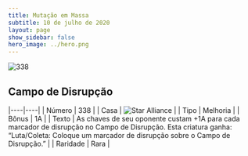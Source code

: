 ```yaml
---
title: Mutação em Massa
subtitle: 10 de julho de 2020
layout: page
show_sidebar: false
hero_image: ../hero.png
---
```


![338](https://cdn.keyforgegame.com/media/card_front/pt/479_338_F68HP88G2WQC_pt.png)

## Campo de Disrupção

|----|----|
| Número | 338 |
| Casa | ![Star Alliance](https://archonarcana.com/images/thumb/7/7d/Star_Alliance.png/22px-Star_Alliance.png "Aliança Estelar") |
| Tipo | Melhoria |
| Bônus | 1A |
| Texto | As chaves de seu oponente custam +1A para cada marcador de disrupção no Campo de Disrupção. Esta criatura ganha: “Luta/Coleta: Coloque um marcador de disrupção sobre o Campo de Disrupção.” |
| Raridade | Rara |
